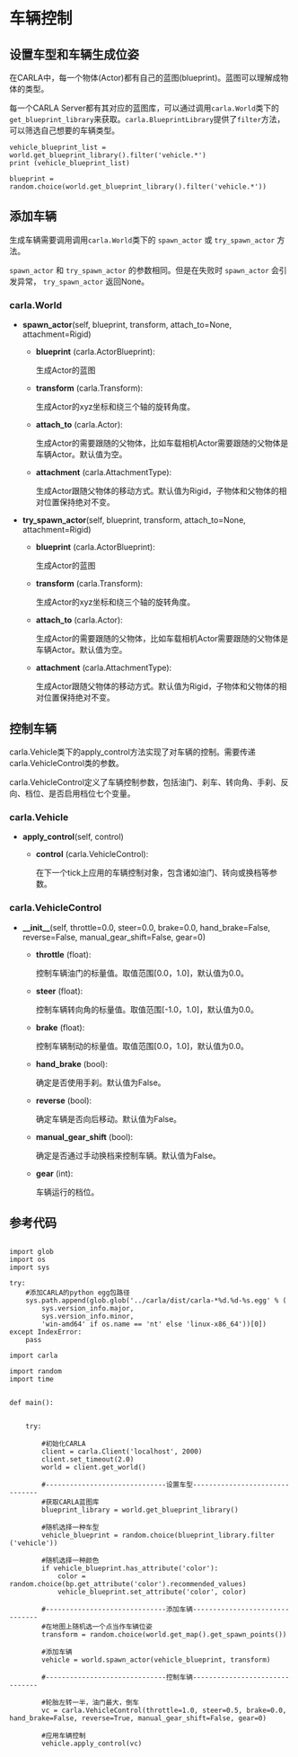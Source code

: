 # 车辆控制

## 设置车型和车辆生成位姿
在CARLA中，每一个物体(Actor)都有自己的蓝图(blueprint)。蓝图可以理解成物体的类型。

每一个CARLA Server都有其对应的蓝图库，可以通过调用`carla.World`类下的`get_blueprint_library`来获取。`carla.BlueprintLibrary`提供了`filter`方法，可以筛选自己想要的车辆类型。

```
vehicle_blueprint_list = world.get_blueprint_library().filter('vehicle.*')
print (vehicle_blueprint_list)

blueprint = random.choice(world.get_blueprint_library().filter('vehicle.*'))
```


## 添加车辆

生成车辆需要调用调用`carla.World`类下的 `spawn_actor` 或 `try_spawn_actor` 方法。

`spawn_actor` 和 `try_spawn_actor` 的参数相同。但是在失败时 `spawn_actor` 会引发异常， `try_spawn_actor` 返回None。

### carla.World

- **spawn_actor**(self, blueprint, transform, attach_to=None, attachment=Rigid)
  - **blueprint** (carla.ActorBlueprint):
    
    生成Actor的蓝图

  - **transform** (carla.Transform):
    
    生成Actor的xyz坐标和绕三个轴的旋转角度。


  - **attach_to** (carla.Actor):
    
    生成Actor的需要跟随的父物体，比如车载相机Actor需要跟随的父物体是车辆Actor。默认值为空。

  - **attachment** (carla.AttachmentType):
    
    生成Actor跟随父物体的移动方式。默认值为Rigid，子物体和父物体的相对位置保持绝对不变。

- **try_spawn_actor**(self, blueprint, transform, attach_to=None, attachment=Rigid)


  - **blueprint** (carla.ActorBlueprint):
    
    生成Actor的蓝图

  - **transform** (carla.Transform):
    
    生成Actor的xyz坐标和绕三个轴的旋转角度。


  - **attach_to** (carla.Actor):
    
    生成Actor的需要跟随的父物体，比如车载相机Actor需要跟随的父物体是车辆Actor。默认值为空。

  - **attachment** (carla.AttachmentType):
    
    生成Actor跟随父物体的移动方式。默认值为Rigid，子物体和父物体的相对位置保持绝对不变。

## 控制车辆
carla.Vehicle类下的apply_control方法实现了对车辆的控制。需要传递carla.VehicleControl类的参数。

carla.VehicleControl定义了车辆控制参数，包括油门、刹车、转向角、手刹、反向、档位、是否启用档位七个变量。

### carla.Vehicle

- **apply_control**(self, control)
  - **control** (carla.VehicleControl):
    
    在下一个tick上应用的车辆控制对象，包含诸如油门、转向或换档等参数。


### carla.VehicleControl

- **\_\_init\_\_**(self, throttle=0.0, steer=0.0, brake=0.0, hand_brake=False, reverse=False, manual_gear_shift=False, gear=0)
  - **throttle** (float):
    
    控制车辆油门的标量值。取值范围[0.0，1.0]，默认值为0.0。

  - **steer** (float):
  
    控制车辆转向角的标量值。取值范围[-1.0，1.0]，默认值为0.0。

  - **brake** (float):

    控制车辆制动的标量值。取值范围[0.0，1.0]，默认值为0.0。

  - **hand_brake** (bool):

    确定是否使用手刹。默认值为False。

  - **reverse** (bool):
  
    确定车辆是否向后移动。默认值为False。

  - **manual_gear_shift** (bool):
  
    确定是否通过手动换档来控制车辆。默认值为False。

  - **gear** (int):
  
    车辆运行的档位。


## 参考代码

```

import glob
import os
import sys

try:
    #添加CARLA的python egg包路径
    sys.path.append(glob.glob('../carla/dist/carla-*%d.%d-%s.egg' % (
        sys.version_info.major,
        sys.version_info.minor,
        'win-amd64' if os.name == 'nt' else 'linux-x86_64'))[0])
except IndexError:
    pass

import carla

import random
import time


def main():


    try:

        #初始化CARLA
        client = carla.Client('localhost', 2000)
        client.set_timeout(2.0)
        world = client.get_world()
        
        #------------------------------设置车型-------------------------------
        #获取CARLA蓝图库
        blueprint_library = world.get_blueprint_library()
        
        #随机选择一种车型
        vehicle_blueprint = random.choice(blueprint_library.filter ('vehicle'))

        #随机选择一种颜色
        if vehicle_blueprint.has_attribute('color'):
            color = random.choice(bp.get_attribute('color').recommended_values)
            vehicle_blueprint.set_attribute('color', color)

        #------------------------------添加车辆-------------------------------
        #在地图上随机选一个点当作车辆位姿
        transform = random.choice(world.get_map().get_spawn_points())

        #添加车辆
        vehicle = world.spawn_actor(vehicle_blueprint, transform)

        #------------------------------控制车辆-------------------------------
        
        #轮胎左转一半，油门最大，倒车
        vc = carla.VehicleControl(throttle=1.0, steer=0.5, brake=0.0, hand_brake=False, reverse=True, manual_gear_shift=False, gear=0)
        
        #应用车辆控制
        vehicle.apply_control(vc)


```
